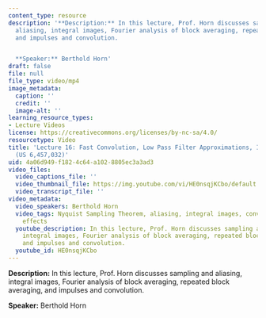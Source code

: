 ```yaml
---
content_type: resource
description: '**Description:** In this lecture, Prof. Horn discusses sampling and
  aliasing, integral images, Fourier analysis of block averaging, repeated block averaging,
  and impulses and convolution.


  **Speaker:** Berthold Horn'
draft: false
file: null
file_type: video/mp4
image_metadata:
  caption: ''
  credit: ''
  image-alt: ''
learning_resource_types:
- Lecture Videos
license: https://creativecommons.org/licenses/by-nc-sa/4.0/
resourcetype: Video
title: 'Lecture 16: Fast Convolution, Low Pass Filter Approximations, Integral Images
  (US 6,457,032)'
uid: 4a06d949-f182-4c64-a102-8805ec3a3ad3
video_files:
  video_captions_file: ''
  video_thumbnail_file: https://img.youtube.com/vi/HE0nsqjKCbo/default.jpg
  video_transcript_file: ''
video_metadata:
  video_speakers: Berthold Horn
  video_tags: Nyquist Sampling Theorem, aliasing, integral images, convolution, warping
    effects
  youtube_description: In this lecture, Prof. Horn discusses sampling and aliasing,
    integral images, Fourier analysis of block averaging, repeated block averaging,
    and impulses and convolution.
  youtube_id: HE0nsqjKCbo
---
```

**Description:** In this lecture, Prof. Horn discusses sampling and aliasing, integral images, Fourier analysis of block averaging, repeated block averaging, and impulses and convolution.

**Speaker:** Berthold Horn